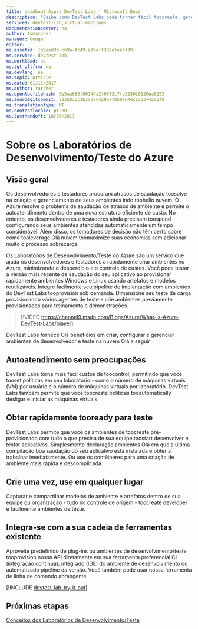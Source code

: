 ```yaml
---
title: aaaAbout Azure DevTest Labs | Microsoft Docs
description: "Saiba como DevTest Labs pode tornar fácil toocreate, gerenciar e monitorar as máquinas virtuais do Azure"
services: devtest-lab,virtual-machines
documentationcenter: na
author: tomarcher
manager: douge
editor: 
ms.assetid: 1b9eed3b-c69a-4c49-a36e-f388efea6f39
ms.service: devtest-lab
ms.workload: na
ms.tgt_pltfrm: na
ms.devlang: na
ms.topic: article
ms.date: 01/11/2017
ms.author: tarcher
ms.openlocfilehash: 5e5aa683f80144a2f6872c7fa328016120ea6253
ms.sourcegitcommit: 523283cc1b3c37c428e77850964dc1c33742c5f0
ms.translationtype: MT
ms.contentlocale: pt-BR
ms.lasthandoff: 10/06/2017
---
```

# <a name="about-azure-devtest-labs"></a>Sobre os Laboratórios de Desenvolvimento/Teste do Azure
## <a name="overview"></a>Visão geral
Os desenvolvedores e testadores procuram atrasos de saudação toosolve na criação e gerenciamento de seus ambientes indo toohello nuvem.  O Azure resolve o problema de saudação de atrasos de ambiente e permite o autoatendimento dentro de uma nova estrutura eficiente de custo.  No entanto, os desenvolvedores e testadores ainda precisam toospend configurando seus ambientes atendidas automaticamente um tempo considerável. Além disso, os tomadores de decisão não têm certo sobre como tooleverage Olá nuvem toomaximize suas economias sem adicionar muito o processo sobrecarga.

Os Laboratórios de Desenvolvimento/Teste do Azure são um serviço que ajuda os desenvolvedores e testadores a rapidamente criar ambientes no Azure, minimizando o desperdício e o controle de custos. Você pode testar a versão mais recente de saudação do seu aplicativo ao provisionar rapidamente ambientes Windows e Linux usando artefatos e modelos reutilizáveis. Integre facilmente seu pipeline de implantação com ambientes do DevTest Labs tooprovision sob demanda. Dimensione seu teste de carga provisionando vários agentes de teste e crie ambientes previamente provisionados para treinamento e demonstrações.

> [!VIDEO https://channel9.msdn.com/Blogs/Azure/What-is-Azure-DevTest-Labs/player]
> 
> 

DevTest Labs fornece Olá benefícios em criar, configurar e gerenciar ambientes de desenvolvedor e teste na nuvem Olá a seguir

## <a name="worry-free-self-service"></a>Autoatendimento sem preocupações
DevTest Labs torna mais fácil custos de toocontrol, permitindo que você tooset políticas em seu laboratório - como o número de máquinas virtuais (VM) por usuário e o número de máquinas virtuais por laboratório. DevTest Labs também permite que você toocreate políticas tooautomatically desligar e iniciar as máquinas virtuais.

## <a name="quickly-get-tooready-to-test"></a>Obter rapidamente tooready para teste
DevTest Labs permite que você os ambientes de toocreate pré-provisionado com tudo o que precisa de sua equipe toostart desenvolver e testar aplicativos. Simplesmente declaração ambientes Olá em que a última compilação boa saudação do seu aplicativo está instalada e obter a trabalhar imediatamente. Ou use os contêineres para uma criação de ambiente mais rápida e descomplicada.

## <a name="create-once-use-everywhere"></a>Crie uma vez, use em qualquer lugar
Capturar e compartilhar modelos de ambiente e artefatos dentro de sua equipe ou organização - tudo no controle de origem - toocreate developer e facilmente ambientes de teste.

## <a name="integrates-with-your-existing-toolchain"></a>Integra-se com a sua cadeia de ferramentas existente
Aproveite predefinido de plug-ins ou ambientes de desenvolvimento/teste tooprovision nossa API diretamente em sua ferramenta preferencial CI (integração contínua), integrado (IDE) do ambiente de desenvolvimento ou automatizado pipeline da versão. Você também pode usar nossa ferramenta de linha de comando abrangente.


[!INCLUDE [devtest-lab-try-it-out](../../includes/devtest-lab-try-it-out.md)]

## <a name="next-steps"></a>Próximas etapas
[Conceitos dos Laboratórios de Desenvolvimento/Teste](devtest-lab-concepts.md)

